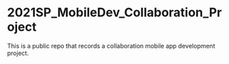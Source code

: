 # 2021SP_MobileDev_Collaboration_Project
This is a public repo that records a collaboration mobile app development project. 
